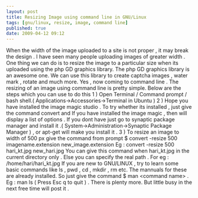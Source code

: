 ```yaml
---
layout: post
title: Resizing Image using command line in GNU/Linux
tags: [gnu/linux, resize, image, command line]
published: true
date: 2009-04-12 09:12
---
```

When the width of the image uploaded to a site is not proper , it may break the design . I have seen many people uploading images of greater width . One thing we can do is to resize the image to a particular size when its uploaded using the php GD graphics library. The php GD graphics library is an awesome one. We can use this library to create captcha images , water mark , rotate and much more.  Yes , now coming to command line . The resizing of an image using command line is pretty simple. Below are the steps which you can use to do this  1 ) Open Terminal / Command prompt / bash shell.( Applications-\>Accessories-\>Terminal in Ubuntu )  2 ) Hope you have installed the image magic studio . To try whether its installed , just give the command convert and If you have installed the image magic , then will display a list of options . If you dont have just go to synaptic package manager and install it .( System-\>Administration-\>Synaptic Package Manager ) , or apt-get will make you install it .  3 ) To resize an image to width of 500 px give the command from prompt $ convert -resize 500 imagename.extension new\_image.extension  Eg : convert -resize 500 hari\_kt.jpg new\_hari.jpg  You can give this command when hari\_kt.jpg in the current directory only . Else you can specify the real path . For eg : /home/hari/hari\_kt.jpg  If you are new to GNU/LINUX , try to learn some basic commands like ls , pwd , cd , mkdir , rm etc. The mannuals for these are already installed. So just give the command $ man <command name\> .  Eg : man ls ( Press Esc q to quit ) . There is plenty more. But little busy in the next free time will post it .   
